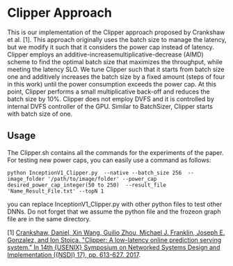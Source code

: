 # Clipper Approach

This is our implementation of the Clipper approach proposed by Crankshaw et al. [1]. This approach originally uses the
batch size to manage the latency, but we modify
it such that it considers the power cap instead
of latency. Clipper employs an additive-increasemultiplicative-decrease (AIMD) scheme to find the
optimal batch size that maximizes the throughput,
while meeting the latency SLO. We tune Clipper such
that it starts from batch size one and additively increases the batch size by a fixed amount (steps of four
in this work) until the power consumption exceeds
the power cap. At this point, Clipper performs a small multiplicative back-off and reduces the batch
size by 10%. Clipper does not employ DVFS and it
is controlled by internal DVFS controller of the GPU.
Similar to BatchSizer, Clipper starts with batch size of
one.


## Usage

The Clipper.sh contains all the commands for the experiments of the paper. For testing new power caps, you can easily use a command as follows:

    python InceptionV1_Clipper.py  --native --batch_size 256  --image_folder '/path/to/image/folder' --power_cap desired_power_cap_integer(50 to 250)  --result_file 'Name_Result_File.txt' --topN 1

you can replace InceptionV1_Clipper.py with other python files to test other DNNs. Do not forget that we assume the python file and the frozeon graph file are in the same directory.


[1] [Crankshaw, Daniel, Xin Wang, Guilio Zhou, Michael J. Franklin, Joseph E. Gonzalez, and Ion Stoica. "Clipper: A low-latency online prediction serving system." In 14th {USENIX} Symposium on Networked Systems Design and Implementation ({NSDI} 17), pp. 613-627. 2017](https://www.usenix.org/system/files/conference/nsdi17/nsdi17-crankshaw.pdf).
